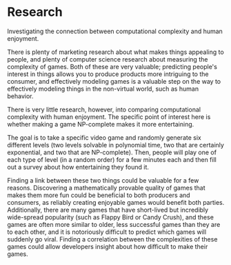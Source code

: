 # Research
Investigating the connection between computational complexity and human enjoyment.


There is plenty of marketing research about what makes things appealing to people, and plenty of computer science research about measuring the complexity of games. Both of these are very valuable; predicting people's interest in things allows you to produce products more intriguing to the consumer, and effectively modeling games is a valuable step on the way to effectively modeling things in the non-virtual world, such as human behavior. 

There is very little research, however, into comparing computational complexity with human enjoyment. The specific point of interest here is whether making a game NP-complete makes it more entertaining. 

The goal is to take a specific video game and randomly generate six different levels (two levels solvable in polynomial time, two that are certainly exponential, and two that are NP-complete). Then, people will play one of each type of level (in a random order) for a few minutes each and then fill out a survey about how entertaining they found it.  

Finding a link between these two things could be valuable for a few reasons. Discovering a mathematically provable quality of games that makes them more fun could be beneficial to both producers and consumers, as reliably creating enjoyable games would benefit both parties. Additionally, there are many games that have short-lived but incredibly wide-spread popularity (such as Flappy Bird or Candy Crush), and these games are often more similar to older, less successful games than they are to each other, and it is notoriously difficult to predict which games will suddenly go viral. Finding a correlation between the complexities of these games could allow developers insight about how difficult to make their games. 
